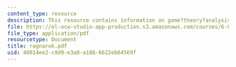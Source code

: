 ```yaml
---
content_type: resource
description: This resource contains information on game?theory?analysis and online?algorithm.
file: https://ol-ocw-studio-app-production.s3.amazonaws.com/courses/6-854j-advanced-algorithms-fall-2005/40014ee2c8d9e3a8a1886622eb64569f_ragnarok.pdf
file_type: application/pdf
resourcetype: Document
title: ragnarok.pdf
uid: 40014ee2-c8d9-e3a8-a188-6622eb64569f
---
```

